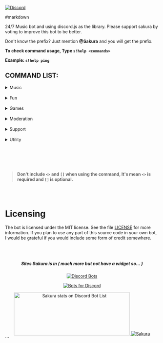 [![Discord](https://discordapp.com/api/guilds/492345609928572948/embed.png)](https://discord.gg/BTckadf)

#markdown

24/7 Music bot and using discord.js as the library. Please support sakura by voting to improve this bot to be better.

Don't know the prefix? Just mention **@Sakura** and you will get the prefix.

**To check command usage, Type `s!help <commands>`**

**Example: `s!help ping`**

## COMMAND LIST:

<details>
<summary>Music</summary>
<br>

```
 s!search <Song Name><br>
 s!play <Song Name><br>
 s!loop<br>
 s!shuffle<br>
 s!lyrics <Song Name><br>
 s!np<br>
 s!queue<br>
 s!skip<br>
 s!stop<br>
 s!pause<br>
 s!resume<br>
 s!volume [1 - 100]<br>
```

</details>
<br>
<details>
<summary>Fun</summary>
<br>

```
s!8ball <questions><br>
s!beautiful [@mention|id]<br>
s!clapify [text]<br>
s!clyde <text><br>
s!neko<br>
s!f<br>
s!owoify <text><br>
s!ratewaifu <mention|text><br>
s!sakura<br>
s!say <text><br>
s!ship <@user1 @user2><br>
s!tableflip<br>
s!triggered [mention|id]<br>
```

</details>
<br>
<details>
<summary>Games</summary>
<br>
	
```
s!akinator<br>
s!connect4 [mention]<br>
s!dice<br>
s!hungergame <tribute><br>
s!lessons<br>
s!tictactoe [mention]<br>
```
</details>
<br>
<details>
<summary>Moderation</summary>
<br>

```
s!logging<br>
s!welcomeimg<br>
s!setprefix<br>
```

</details>
<br>
<details>
<summary>Support</summary>
<br>
	
```
s!bugreport <bug content><br>
s!donate<br>
s!invite<br>
s!vote<br>
```

</details>
<br>
<details>
<summary>Utility</summary>
<br>
	
```
s!avatar [mention|id]<br>
s!changelog<br>
s!dbl <options> <@bot><br>
s!discrim <discriminator><br>
s!help<br>
s!ping<br>
s!server [info|roles|emojis]<br>
s!stats<br>
s!shardinfo<br>
s!botinfo<br>
s!youtube <query><br>
s!userinfo [@User]

```
</details>

<br></br>
<br></br>

> **Don't include `<>` and `[]` when using the command, It's mean `<>` is required and `[]` is optional.** </br>

<br></br>

# Licensing

The bot is licensed under the MIT license. See the file [LICENSE](https://github.com/SharifPoetra/sakura/blob/master/LICENSE) for more information. If you plan to use any part of this source code in your own bot, I would be grateful if you would include some form of credit somewhere.


<br></br>

<div align="center">
<h5>Sites Sakura is in ( much more but not have a widget so... )</h5>

[![Discord Bots](https://discordbots.org/api/widget/500893309514940432.svg?usernamecolor=4e17b5&topcolor=2d54ff&middlecolor=442b0&datacolor=f442e5&highlightcolor=424bf4&labelcolor=eff0f9)](https://discordbots.org/bot/500893309514940432)


[![Bots for Discord](https://botsfordiscord.com/api/bot/500893309514940432/widget)](https://botsfordiscord.com/bots/500893309514940432)


<a href="https://discordbotlist.com/bots/500893309514940432">
	<img
		width="380"
		height="140"
		src="https://discordbotlist.com/bots/500893309514940432/widget"
		alt="Sakura stats on Discord Bot List">
</a>

<a href="https://divinediscordbots.com/bots/500893309514940432">
  <img src="https://divinediscordbots.com/api/widget/500893309514940432.svg" alt="Sakura"/>
</a>
</div>
```
